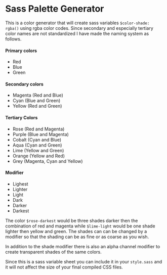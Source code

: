 <h1 class="big">Sass Palette Generator</h1>

This is a color generator that will create sass variables `$color-shade: rgba()` using rgba color codes. Since secondary and especially tertiary color names are not standardized I have made the naming system as follows.

#### Primary colors

* Red
* Blue
* Green

#### Secondary colors

* Magenta (Red and Blue)
* Cyan (Blue and Green)
* Yellow (Red and Green)

#### Tertiary Colors

* Rose (Red and Magenta)
* Purple (Blue and Magenta)
* Cobalt (Cyan and Blue)
* Aqua (Cyan and Green)
* Lime (Yellow and Green)
* Orange (Yellow and Red)
* Grey (Magenta, Cyan and Yellow)

#### Modifier

* Lighest
* Lighter
* Light
* Dark
* Darker
* Darkest

The color `$rose-darkest` would be three shades darker then the combination of red and magenta while `$lime-light` would be one shade lighter then yellow and green. The shades can can be changed by a modifier so that the shading can be as fine or as coarse as you wish. 

In addition to the shade modifier there is also an alpha channel modifier to create transparent shades of the same colors.

Since this is a sass variable sheet you can include it in your `style.sass` and it will not affect the size of your final compiled CSS files.
